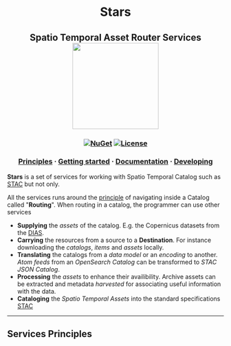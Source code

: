<h1 align="center">Stars</h1>


<h2 align="center">
Spatio Temporal Asset Router Services
<br/>
<img src="docs/logo/Stars_logo_wide.png" height="200" />

</h2>

<h3 align="center">

  <!-- [![Build Status](https://travis-ci.com/Terradue/DotNetStac.svg?branch=develop)](https://travis-ci.com/Terradue/DotNetStac) -->
  [![NuGet](https://img.shields.io/nuget/vpre/Terradue.Stars.Services)](https://www.nuget.org/packages/Terradue.Stars.Services/)
  [![License](https://img.shields.io/badge/license-AGPL3-blue.svg)](LICENSE)
  <!-- [![Binder](https://mybinder.org/badge_logo.svg)](https://mybinder.org/v2/gh/Terradue/DotNetStac/develop?filepath=example.ipynb) -->

</h3>

<h3 align="center">
  <a href="#Services-Principles">Principles</a>
  <span> · </span>
  <a href="#Getting-Started">Getting started</a>
  <span> · </span>
  <a href="#Documentation">Documentation</a>
  <span> · </span>
  <a href="#Developing">Developing</a>
</h3>

**Stars** is a set of services for working with Spatio Temporal Catalog such as [STAC](https://stacspec.org) but not only.

All the services runs around the [principle](#Principles) of navigating inside a Catalog called "**Routing**". When routing in a catalog, the programmer can use other services

* **Supplying** the *assets* of the catalog. E.g. the Copernicus datasets from the [DIAS](https://www.copernicus.eu/en/access-data/dias).
* **Carrying** the resources from a source to a **Destination**. For instance downloading the *catalogs*, *items* and *assets* locally.
* **Translating** the catalogs from a *data model* or an *encoding* to another. *Atom feeds* from an *OpenSearch Catalog* can be transformed to *STAC JSON Catalog*.
* **Processing** the *assets* to enhance their availibility. Archive assets can be extracted and metadata *harvested* for associating useful information with the data.
* **Cataloging** the *Spatio Temporal Assets* into the standard specifications [STAC](https://stacspec.org)


***

## Services Principles

